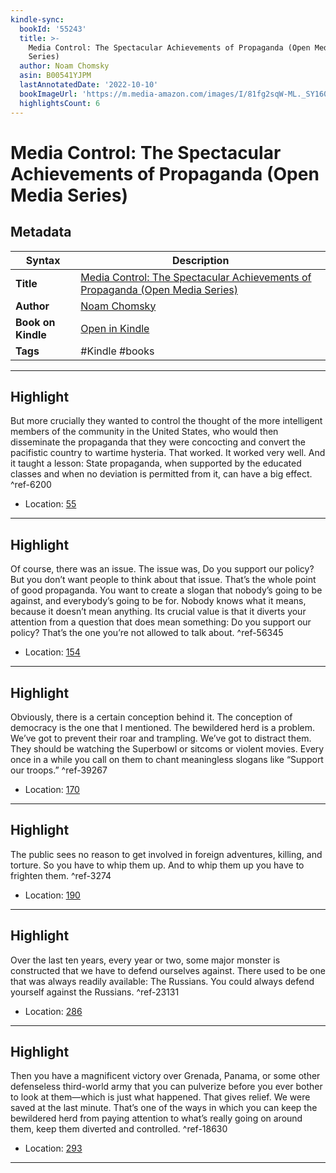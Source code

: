 ```yaml
---
kindle-sync:
  bookId: '55243'
  title: >-
    Media Control: The Spectacular Achievements of Propaganda (Open Media
    Series)
  author: Noam Chomsky
  asin: B00541YJPM
  lastAnnotatedDate: '2022-10-10'
  bookImageUrl: 'https://m.media-amazon.com/images/I/81fg2sqW-ML._SY160.jpg'
  highlightsCount: 6
---
```

# Media Control: The Spectacular Achievements of Propaganda (Open Media Series)

## Metadata

| Syntax | Description |
| ---------- | ---------- |
| **Title** | [Media Control: The Spectacular Achievements of Propaganda (Open Media Series)](https://www.amazon.com/dp/B00541YJPM) |
| **Author** | [Noam Chomsky](https://www.amazon.comundefined) |
| **Book on Kindle** | <a href="kindle://book?action=open&asin=B00541YJPM" target="_blank">Open in Kindle</a> |
| **Tags** | #Kindle #books |

---

## Highlight

But more crucially they wanted to control the thought of the more intelligent members of the community in the United States, who would then disseminate the propaganda that they were concocting and convert the pacifistic country to wartime hysteria. That worked. It worked very well. And it taught a lesson: State propaganda, when supported by the educated classes and when no deviation is permitted from it, can have a big effect. ^ref-6200
- Location: [55](kindle://book?action=open&asin=B00541YJPM&location=55)

---
## Highlight

Of course, there was an issue. The issue was, Do you support our policy? But you don’t want people to think about that issue. That’s the whole point of good propaganda. You want to create a slogan that nobody’s going to be against, and everybody’s going to be for. Nobody knows what it means, because it doesn’t mean anything. Its crucial value is that it diverts your attention from a question that does mean something: Do you support our policy? That’s the one you’re not allowed to talk about. ^ref-56345
- Location: [154](kindle://book?action=open&asin=B00541YJPM&location=154)

---
## Highlight

Obviously, there is a certain conception behind it. The conception of democracy is the one that I mentioned. The bewildered herd is a problem. We’ve got to prevent their roar and trampling. We’ve got to distract them. They should be watching the Superbowl or sitcoms or violent movies. Every once in a while you call on them to chant meaningless slogans like “Support our troops.” ^ref-39267
- Location: [170](kindle://book?action=open&asin=B00541YJPM&location=170)

---
## Highlight

The public sees no reason to get involved in foreign adventures, killing, and torture. So you have to whip them up. And to whip them up you have to frighten them. ^ref-3274
- Location: [190](kindle://book?action=open&asin=B00541YJPM&location=190)

---
## Highlight

Over the last ten years, every year or two, some major monster is constructed that we have to defend ourselves against. There used to be one that was always readily available: The Russians. You could always defend yourself against the Russians. ^ref-23131
- Location: [286](kindle://book?action=open&asin=B00541YJPM&location=286)

---
## Highlight

Then you have a magnificent victory over Grenada, Panama, or some other defenseless third-world army that you can pulverize before you ever bother to look at them—which is just what happened. That gives relief. We were saved at the last minute. That’s one of the ways in which you can keep the bewildered herd from paying attention to what’s really going on around them, keep them diverted and controlled. ^ref-18630
- Location: [293](kindle://book?action=open&asin=B00541YJPM&location=293)

---
